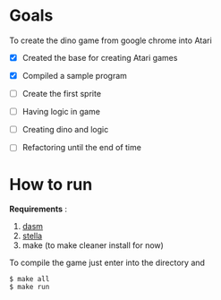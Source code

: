 # Goals

To create the dino game from google chrome into Atari

- [x] Created the base for creating Atari games
- [x] Compiled a sample program
- [ ] Create the first sprite
- [ ] Having logic in game
- [ ] Creating dino and logic
- [ ] Refactoring until the end of time


# How to run

**Requirements** : 

1. [dasm](https://dasm-assembler.github.io/)
2. [stella](https://stella-emu.github.io/)
3. make (to make cleaner install for now)

To compile the game just enter into the directory and 

```
$ make all
$ make run
```
